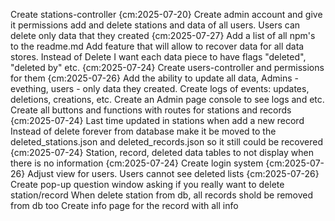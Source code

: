 Create stations-controller {cm:2025-07-20}
Create admin account and give it permissions add and delete stations and data of all users. Users can delete only data that they created {cm:2025-07-27}
Add a list of all npm's to the readme.md
Add feature that will allow to recover data for all data stores. Instead of Delete I want each data piece to have flags "deleted", "deleted by" etc. {cm:2025-07-24}
Create users-controller and permissions for them {cm:2025-07-26}
Add the ability to update all data, Admins - evething, users - only data they created.
Create logs of events: updates, deletions, creations, etc.
Create an Admin page console to see logs and etc.
Create all buttons and functions with routes for stations and records {cm:2025-07-24}
Last time updated in stations when add a new record
Instead of delete forever from database make it be moved to the deleted_stations.json and deleted_records.json so it still could be recovered {cm:2025-07-24}
Station, record, deleted data tables to not display when there is no information {cm:2025-07-24}
Create login system {cm:2025-07-26}
Adjust view for users. Users cannot see deleted lists {cm:2025-07-26}
Create pop-up question window asking if you really want to delete station/record
When delete station from db, all records shold be removed from db too
Create info page for the record with all info